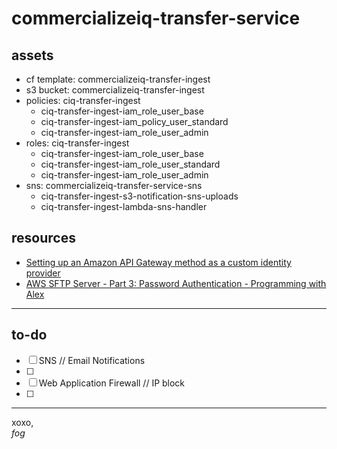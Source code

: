 # commercializeiq-transfer-service

## assets

- cf template: commercializeiq-transfer-ingest
- s3 bucket: commercializeiq-transfer-ingest
- policies: ciq-transfer-ingest
  - ciq-transfer-ingest-iam_role_user_base
  - ciq-transfer-ingest-iam_policy_user_standard
  - ciq-transfer-ingest-iam_role_user_admin
- roles: ciq-transfer-ingest
  - ciq-transfer-ingest-iam_role_user_base
  - ciq-transfer-ingest-iam_role_user_standard
  - ciq-transfer-ingest-iam_role_user_admin
- sns: commercializeiq-transfer-service-sns
  - ciq-transfer-ingest-s3-notification-sns-uploads
  - ciq-transfer-ingest-lambda-sns-handler

## resources

- [Setting up an Amazon API Gateway method as a custom identity provider](https://docs.aws.amazon.com/transfer/latest/userguide/gateway-api-tutorial.html)
- [AWS SFTP Server - Part 3: Password Authentication - Programming with Alex](https://www.youtube.com/watch?v=ZaFIjWg12MI)

---

## to-do

- [ ] SNS // Email Notifications
- [ ]
- [ ] Web Application Firewall // IP block
- [ ]

---

xoxo,  
_fog_
